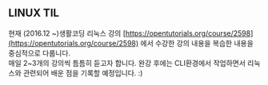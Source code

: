 ## LINUX TIL
 현재 (2016.12 ~)생활코딩 리눅스 강의 [https://opentutorials.org/course/2598](https://opentutorials.org/course/2598) 에서 수강한 강의 내용을 복습한 내용을 중심적으로 다룹니다. <br>
매일 2~3개의 강의씩 틈틈히 듣고자 합니다. 완강 후에는 CLI환경에서 작업하면서 리눅스와 관련되어 배운 점을 기록할 예정입니다. :)
